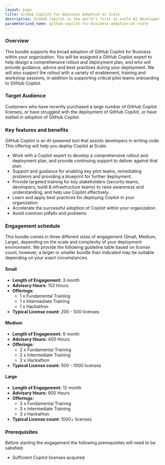```yaml
---
layout: page
title: GitHub Copilot for Business Adoption at Scale 
description: GitHub Copilot is the world’s first at-scale AI developer tool. Sitting within the editor as a simple extension, GitHub Copilot draws context from a developer’s code to suggest new lines, entire functions, tests, and even complex algorithms.
parameterized_name: github-copilot-for-business-adoption-at-scale
---
```


### Overview

This bundle supports the broad adoption of GitHub Copilot for Business within your organization. You will be assigned a GitHub Copilot expert to help design a comprehensive rollout and deployment plan, and who will provide guidance, advice and best practices during your deployment. We will also support the rollout with a variety of enablement, training and workshop sessions, in addition to supporting critical pilot teams onboarding to GitHub Copilot.  

### Target Audience

Customers who have recently purchased a large number of GitHub Copilot licenses, or have struggled with the deployment of GitHub Copilot, or have stalled in adoption of GitHub Copilot.

### Key features and benefits

GitHub Copilot is an AI-powered tool that assists developers in writing code. This offering will help you deploy Copilot at Scale:

- Work with a Copilot expert to develop a comprehensive rollout and deployment plan, and provide continuing support to deliver against that plan.
- Support and guidance for enabling key pilot teams, remediating problems and providing a blueprint for further deployment.
- Provide targeted training for key stakeholders (security teams, developers, build & infrastructure teams) to raise awareness and understanding, and help use Copilot effectively.
- Learn and apply best practices for deploying Copilot in your organization.
- Accelerate the successful adoption of Copilot within your organization.
- Avoid common pitfalls and problems

### **Engagement schedule**

This bundle comes in three different sizes of engagement (Small, Medium, Large), depending on the scale and complexity of your deployment environment. We provide the following guideline table based on license count, however, a larger or smaller bundle than indicated may be suitable depending on your exact circumstances.

#### **Small**
- **Length of Engagement:** 3 month
- **Advisory Hours:** 152 Hours
- **Offerings:**
  - 1 x Fundamental Training
  - 1 x Intermediate Training
  - 1 x Hackathon
- **Typical License count:** 200 - 500 licenses

#### **Medium**
- **Length of Engagement:** 6 month
- **Advisory Hours:** 400 Hours
- **Offerings:**
  - 2 x Fundamental Training
  - 2 x Intermediate Training
  - 2 x Hackathon
- **Typical License count:** 500 - 1000 licenses

#### **Large**
- **Length of Engagement:** 12 month
- **Advisory Hours:** 600 Hours
- **Offerings:**
  - 3 x Fundamental Training
  - 3 x Intermediate Training
  - 3 x Hackathon
- **Typical License count:** 1000+ licenses

### **Prerequisites**

Before starting the engagement the following prerequisites will need to be satisfied:

- Sufficient Copilot licenses acquired.
